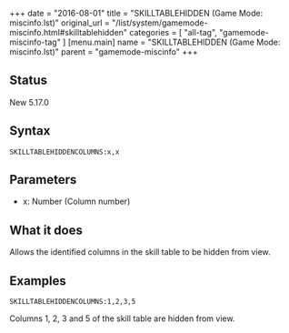 +++
date = "2016-08-01"
title = "SKILLTABLEHIDDEN (Game Mode: miscinfo.lst)"
original_url = "/list/system/gamemode-miscinfo.html#skilltablehidden"
categories = [ "all-tag", "gamemode-miscinfo-tag" ]
[menu.main]
    name = "SKILLTABLEHIDDEN (Game Mode: miscinfo.lst)"
    parent = "gamemode-miscinfo"
+++

## Status

New 5.17.0

## Syntax

`SKILLTABLEHIDDENCOLUMNS:x,x`

## Parameters

-   x: Number (Column number)



What it does
------------

Allows the identified columns in the skill table to be hidden from view.

Examples
--------

`SKILLTABLEHIDDENCOLUMNS:1,2,3,5`

Columns 1, 2, 3 and 5 of the skill table are hidden from view.

